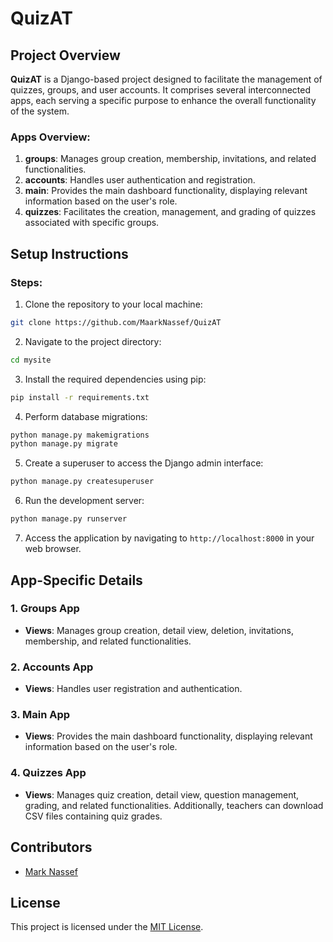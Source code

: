 # QuizAT

## Project Overview

**QuizAT** is a Django-based project designed to facilitate the management of quizzes, groups, and user accounts. It comprises several interconnected apps, each serving a specific purpose to enhance the overall functionality of the system.

### Apps Overview:

1. **groups**: Manages group creation, membership, invitations, and related functionalities.
2. **accounts**: Handles user authentication and registration.
3. **main**: Provides the main dashboard functionality, displaying relevant information based on the user's role.
4. **quizzes**: Facilitates the creation, management, and grading of quizzes associated with specific groups.

## Setup Instructions

### Steps:

1. Clone the repository to your local machine:

```bash
git clone https://github.com/MaarkNassef/QuizAT
```

2. Navigate to the project directory:

```bash
cd mysite
```

3. Install the required dependencies using pip:

```bash
pip install -r requirements.txt
```

4. Perform database migrations:

```bash
python manage.py makemigrations
python manage.py migrate
```

5. Create a superuser to access the Django admin interface:

```bash
python manage.py createsuperuser
```

6. Run the development server:

```bash
python manage.py runserver
```

7. Access the application by navigating to `http://localhost:8000` in your web browser.

## App-Specific Details

### 1. Groups App

- **Views**: Manages group creation, detail view, deletion, invitations, membership, and related functionalities.

### 2. Accounts App

- **Views**: Handles user registration and authentication.

### 3. Main App

- **Views**: Provides the main dashboard functionality, displaying relevant information based on the user's role.

### 4. Quizzes App

- **Views**: Manages quiz creation, detail view, question management, grading, and related functionalities. Additionally, teachers can download CSV files containing quiz grades.

## Contributors

- [Mark Nassef](https://github.com/MaarkNassef)

## License

This project is licensed under the [MIT License](LICENSE).
